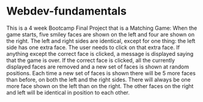# Webdev-fundamentals
This is a 4 week Bootcamp Final Project that is a Matching Game: When the game starts, five smiley faces are shown on the left and four are shown on the right. The left and right sides are identical, except for one thing: the left side has one extra face. The user needs to click on that extra face. If anything except the correct face is clicked, a message is displayed saying that the game is over. If the correct face is clicked, all the currently displayed faces are removed and a new set of faces is shown at random positions.  Each time a new set of faces is shown there will be 5 more faces than before, on both the left and the right sides. There will always be one more face shown on the left than on the right. The other faces on the right and left will be identical in position to each other. 

